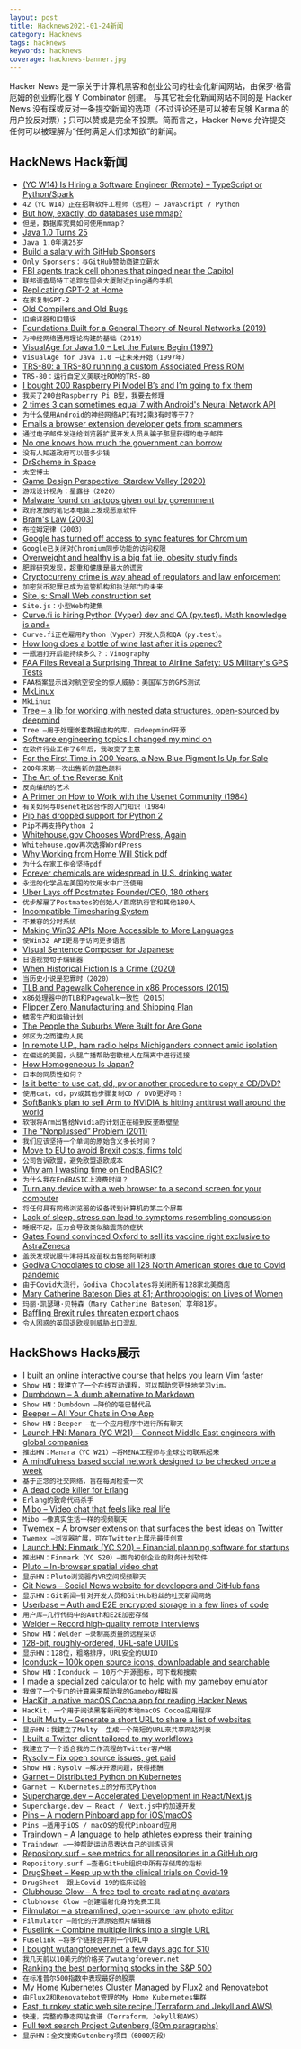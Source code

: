 ```yaml
---
layout: post
title: Hacknews2021-01-24新闻
category: Hacknews
tags: hacknews
keywords: hacknews
coverage: hacknews-banner.jpg
---
```


Hacker News 是一家关于计算机黑客和创业公司的社会化新闻网站，由保罗·格雷厄姆的创业孵化器 Y Combinator 创建。
与其它社会化新闻网站不同的是 Hacker News 没有踩或反对一条提交新闻的选项（不过评论还是可以被有足够 Karma 的用户投反对票）；只可以赞或是完全不投票。简而言之，Hacker News 允许提交任何可以被理解为“任何满足人们求知欲”的新闻。

## HackNews Hack新闻


- [(YC W14) Is Hiring a Software Engineer (Remote) – TypeScript or Python/Spark](https://jobs.42.engineering)
- `42（YC W14）正在招聘软件工程师（远程）– JavaScript / Python`
- [But how, exactly, do databases use mmap?](https://brunocalza.me/but-how-exactly-databases-use-mmap/)
- `但是，数据库究竟如何使用mmap？`
- [Java 1.0 Turns 25](https://www.infoq.com/news/2021/01/java-turns-25/)
- `Java 1.0年满25岁`
- [Build a salary with GitHub Sponsors](https://onlysponsors.dev/)
- `Only Sponsers：与GitHub赞助商建立薪水`
- [FBI agents track cell phones that pinged near the Capitol](https://www.wusa9.com/article/features/producers-picks/fbi-tracks-cell-phones-that-were-near-capitol-insurrection-and-riot/65-ca268165-a5c5-46a4-8b88-943a8517343a)
- `联邦调查局特工追踪在国会大厦附近ping通的手机`
- [Replicating GPT-2 at Home](https://bkkaggle.github.io/blog/algpt2/2020/07/17/ALGPT2-part-2.html)
- `在家复制GPT-2`
- [Old Compilers and Old Bugs](https://lwn.net/Articles/842122/)
- `旧编译器和旧错误`
- [Foundations Built for a General Theory of Neural Networks (2019)](https://www.quantamagazine.org/foundations-built-for-a-general-theory-of-neural-networks-20190131/)
- `为神经网络通用理论构建的基础（2019）`
- [VisualAge for Java 1.0 – Let the Future Begin (1997)](https://www.tug.ca/articles/Volume13/V13N1/V13N1_Jenkins_VisualAge-for-Java.html)
- `VisualAge for Java 1.0 –让未来开始（1997年）`
- [TRS-80: a TRS-80 running a custom Associated Press ROM](https://wayne.lorentz.me/This_TRS-80/)
- `TRS-80：运行自定义美联社ROM的TRS-80`
- [I bought 200 Raspberry Pi Model B’s and I’m going to fix them](https://blog.jmdawson.co.uk/i-bought-200-raspberry-pi-model-bs-and-im-going-to-fix-them-part-1/)
- `我买了200台Raspberry Pi B型，我要去修理`
- [2 times 3 can sometimes equal 7 with Android's Neural Network API](http://alexanderganderson.github.io/engineering/2021/01/23/integer_indeterminism.html)
- `为什么使用Android的神经网络API有时2乘3有时等于7？`
- [Emails a browser extension developer gets from scammers](https://sponsor.ajay.app/emails/)
- `通过电子邮件发送给浏览器扩展开发人员从骗子那里获得的电子邮件`
- [No one knows how much the government can borrow](https://noahpinion.substack.com/p/no-one-knows-how-much-the-government)
- `没有人知道政府可以借多少钱`
- [DrScheme in Space](https://parentheticallyspeaking.org/articles/drscheme-in-space/)
- `太空博士`
- [Game Design Perspective: Stardew Valley (2020)](https://www.pixelatedplaygrounds.com/sidequests/game-design-perspective-stardew-valley)
- `游戏设计视角：星露谷（2020）`
- [Malware found on laptops given out by government](https://www.bbc.com/news/technology-55749959)
- `政府发放的笔记本电脑上发现恶意软件`
- [Bram's Law (2003)](https://web.archive.org/web/20170629144859/http://www.advogato.org/person/Bram/diary/68.html)
- `布拉姆定律（2003）`
- [Google has turned off access to sync features for Chromium](https://bodhi.fedoraproject.org/updates/FEDORA-2021-48866282e5)
- `Google已关闭对Chromium同步功能的访问权限`
- [Overweight and healthy is a big fat lie, obesity study finds](https://www.thetimes.co.uk/article/overweight-and-healthy-is-a-big-fat-lie-obesity-study-finds-pqc3bzjz7)
- `肥胖研究发现，超重和健康是最大的谎言`
- [Cryptocurreny crime is way ahead of regulators and law enforcement](https://www.fnlondon.com/articles/nouriel-roubini-the-great-crypto-heist-20190719)
- `加密货币犯罪已成为监管机构和执法部门的未来`
- [Site.js: Small Web construction set](https://sitejs.org/)
- `Site.js：小型Web构建集`
- [Curve.fi is hiring Python (Vyper) dev and QA (py.test). Math knowledge is and+](https://www.curve.fi/careers)
- `Curve.fi正在雇用Python（Vyper）开发人员和QA（py.test）。`
- [How long does a bottle of wine last after it is opened?](https://www.vinography.com/2020/12/how-long-does-a-bottle-of-wine-last-after-it-is-opened)
- `一瓶酒打开后能持续多久？：Vinography`
- [FAA Files Reveal a Surprising Threat to Airline Safety: US Military's GPS Tests](https://spectrum.ieee.org/aerospace/aviation/faa-files-reveal-a-surprising-threat-to-airline-safety-the-us-militarys-gps-tests)
- `FAA档案显示出对航空安全的惊人威胁：美国军方的GPS测试`
- [MkLinux](https://mklinux.org/)
- `MkLinux`
- [Tree – a lib for working with nested data structures, open-sourced by deepmind](https://github.com/deepmind/tree)
- `Tree –用于处理嵌套数据结构的库，由deepmind开源`
- [Software engineering topics I changed my mind on](https://chriskiehl.com/article/thoughts-after-6-years)
- `在软件行业工作了6年后，我改变了主意`
- [For the First Time in 200 Years, a New Blue Pigment Is Up for Sale](https://www.smithsonianmag.com/smart-news/first-blue-pigment-discovered-200-years-finally-sale-180976769/)
- `200年来第一次出售新的蓝色颜料`
- [The Art of the Reverse Knit](https://www.nytimes.com/2021/01/22/style/reverse-knitting-pattern-mittens.html)
- `反向编织的艺术`
- [A Primer on How to Work with the Usenet Community (1984)](https://www.krsaborio.net/internet/research/1984/0603.htm)
- `有关如何与Usenet社区合作的入门知识（1984）`
- [Pip has dropped support for Python 2](https://pip.pypa.io/en/stable/news/#id1)
- `Pip不再支持Python 2`
- [Whitehouse.gov Chooses WordPress, Again](https://pagely.com/blog/whitehouse-gov-chooses-wordpress-again/)
- `Whitehouse.gov再次选择WordPress`
- [Why Working from Home Will Stick pdf](https://nbloom.people.stanford.edu/sites/g/files/sbiybj4746/f/why_wfh_stick1_0.pdf)
- `为什么在家工作会坚持pdf`
- [Forever chemicals are widespread in U.S. drinking water](https://www.scientificamerican.com/article/forever-chemicals-are-widespread-in-u-s-drinking-water/)
- `永远的化学品在美国的饮用水中广泛使用`
- [Uber Lays off Postmates Founder/CEO, 180 others](https://www.nytimes.com/2021/01/23/technology/uber-postmates-layoffs.html)
- `优步解雇了Postmates的创始人/首席执行官和其他180人`
- [Incompatible Timesharing System](https://github.com/PDP-10/its)
- `不兼容的分时系统`
- [Making Win32 APIs More Accessible to More Languages](https://blogs.windows.com/windowsdeveloper/2021/01/21/making-win32-apis-more-accessible-to-more-languages/)
- `使Win32 API更易于访问更多语言`
- [Visual Sentence Composer for Japanese](https://japanesecomplete.com/visual-composer)
- `日语视觉句子编辑器`
- [When Historical Fiction Is a Crime (2020)](https://newrepublic.com/article/160719/historical-fiction-crime-ahmet-altan-turkey)
- `当历史小说是犯罪时（2020）`
- [TLB and Pagewalk Coherence in x86 Processors (2015)](https://blog.stuffedcow.net/2015/08/pagewalk-coherence/)
- `x86处理器中的TLB和Pagewalk一致性（2015）`
- [Flipper Zero Manufacturing and Shipping Plan](https://blog.flipperzero.one/review-and-producing-plan/)
- `鳍零生产和运输计划`
- [The People the Suburbs Were Built for Are Gone](https://www.vice.com/en/article/y3gx5b/the-people-the-suburbs-were-built-for-are-gone)
- `郊区为之而建的人民`
- [In remote U.P., ham radio helps Michiganders connect amid isolation](https://www.freep.com/6637678002)
- `在偏远的美国，火腿广播帮助密歇根人在隔离中进行连接`
- [How Homogeneous Is Japan?](https://noahpinion.substack.com/p/how-homogeneous-is-japan)
- `日本的同质性如何？`
- [Is it better to use cat, dd, pv or another procedure to copy a CD/DVD?](https://unix.stackexchange.com/questions/224277/is-it-better-to-use-cat-dd-pv-or-another-procedure-to-copy-a-cd-dvd/224314#224314)
- `使用cat，dd，pv或其他步骤复制CD / DVD更好吗？`
- [SoftBank’s plan to sell Arm to NVIDIA is hitting antitrust wall around the world](https://asia.nikkei.com/Business/Technology/SoftBank-s-plan-to-sell-Arm-to-NVIDIA-is-hitting-antitrust-wall-around-the-world)
- `软银将Arm出售给Nvidia的计划正在碰到反垄断壁垒`
- [The “Nonplussed” Problem (2011)](http://www.slate.com/articles/life/the_good_word/2011/04/the_nonplussed_problem.html)
- `我们应该坚持一个单词的原始含义多长时间？ `
- [Move to EU to avoid Brexit costs, firms told](https://www.theguardian.com/politics/2021/jan/23/brexit-hit-firms-advised-government-officials-set-up-shop-in-eu)
- `公司告诉欧盟，避免欧盟退欧成本`
- [Why am I wasting time on EndBASIC?](https://jmmv.dev/2021/01/why-endbasic.html)
- `为什么我在EndBASIC上浪费时间？`
- [Turn any device with a web browser to a second screen for your computer](https://github.com/pavlobu/deskreen)
- `将任何具有网络浏览器的设备转到计算机的第二个屏幕`
- [Lack of sleep, stress can lead to symptoms resembling concussion](https://news.osu.edu/lack-of-sleep-stress-can-lead-to-symptoms-resembling-concussion/)
- `睡眠不足，压力会导致类似脑震荡的症状`
- [Gates Found convinced Oxford to sell its vaccine right exclusive to AstraZeneca](https://khn.org/news/rather-than-give-away-its-covid-vaccine-oxford-makes-a-deal-with-drugmaker/)
- `盖茨发现说服牛津将其疫苗权出售给阿斯利康`
- [Godiva Chocolates to close all 128 North American stores due to Covid pandemic](https://abc13.com/godiva-chocolates-closing-stores/9941539)
- `由于Covid大流行，Godiva Chocolates将关闭所有128家北美商店`
- [Mary Catherine Bateson Dies at 81; Anthropologist on Lives of Women](https://www.nytimes.com/2021/01/14/books/mary-catherine-bateson-dead.html)
- `玛丽·凯瑟琳·贝特森（Mary Catherine Bateson）享年81岁。`
- [Baffling Brexit rules threaten export chaos](https://www.theguardian.com/politics/2021/jan/10/baffling-brexit-rules-threaten-export-chaos-gove-is-warned)
- `令人困惑的英国退欧规则威胁出口混乱`


## HackShows Hacks展示

- [ I built an online interactive course that helps you learn Vim faster](https://www.vim.so)
- `Show HN：我建立了一个在线互动课程，可以帮助您更快地学习vim。`
- [ Dumbdown – A dumb alternative to Markdown](https://github.com/treenotation/dumbdown)
- `Show HN：Dumbdown –降价的哑巴替代品`
- [ Beeper – All Your Chats in One App](https://www.beeperhq.com/?hn)
- `Show HN：Beeper –在一个应用程序中进行所有聊天`
- [Launch HN: Manara (YC W21) – Connect Middle East engineers with global companies](item?id=25849054)
- `推出HN：Manara（YC W21）–将MENA工程师与全球公司联系起来`
- [ A mindfulness based social network designed to be checked once a week](https://www.sundayy.app/)
- `基于正念的社交网络，旨在每周检查一次`
- [ A dead code killer for Erlang](https://tech.nextroll.com/blog/dev/2021/01/06/erlang-rebar3-hank.html)
- `Erlang的致命代码杀手`
- [ Mibo – Video chat that feels like real life](https://getmibo.com/)
- `Mibo –像真实生活一样的视频聊天`
- [ Twemex – A browser extension that surfaces the best ideas on Twitter](https://twemex.app/)
- `Twemex –浏览器扩展，可在Twitter上展示最佳创意`
- [Launch HN: Finmark (YC S20) – Financial planning software for startups](item?id=25860819)
- `推出HN：Finmark（YC S20）–面向初创企业的财务计划软件`
- [ Pluto – In-browser spatial video chat](https://pluto.video)
- `显示HN：Pluto浏览器内VR空间视频聊天`
- [ Git News – Social News website for developers and GitHub fans](https://gitnews.tech)
- `显示HN：Git新闻–针对开发人员和GitHub粉丝的社交新闻网站`
- [ Userbase – Auth and E2E encrypted storage in a few lines of code](https://userbase.com/?home)
- `用户库–几行代码中的Auth和E2E加密存储`
- [ Welder – Record high-quality remote interviews](https://www.getwelder.com/)
- `Show HN：Welder –录制高质量的远程采访`
- [ 128-bit, roughly-ordered, URL-safe UUIDs](https://github.com/anthonynsimon/timeflake)
- `显示HN：128位，粗略排序，URL安全的UUID`
- [ Iconduck – 100k open source icons, downloadable and searchable](https://iconduck.com/)
- `Show HN：Iconduck – 10万个开源图标，可下载和搜索`
- [ I made a specialized calculator to help with my gameboy emulator](https://github.com/alt-romes/programmer-calculator)
- `我做了一个专门的计算器来帮助我的Gameboy模拟器`
- [ HacKit, a native macOS Cocoa app for reading Hacker News](https://apps.apple.com/gb/app/hackit/id1549557075?mt=12)
- `HacKit，一个用于阅读黑客新闻的本地macOS Cocoa应用程序`
- [ I built Multy – Generate a short URL to share a list of websites](https://www.multy.me/)
- `显示HN：我建立了Multy –生成一个简短的URL来共享网站列表`
- [ I built a Twitter client tailored to my workflows](https://github.com/thesephist/lucerne)
- `我建立了一个适合我的工作流程的Twitter客户端`
- [ Rysolv – Fix open source issues, get paid](https://rysolv.com/issues)
- `Show HN：Rysolv –解决开源问题，获得报酬`
- [ Garnet – Distributed Python on Kubernetes](item?id=25878359)
- `Garnet – Kubernetes上的分布式Python`
- [ Supercharge.dev – Accelerated Development in React/Next.js](http://supercharge.dev/)
- `Supercharge.dev – React / Next.js中的加速开发`
- [ Pins – A modern Pinboard app for iOS/macOS](https://apps.apple.com/us/app/pins-for-pinboard/id1547106997)
- `Pins –适用于iOS / macOS的现代Pinboard应用`
- [ Traindown – A language to help athletes express their training](https://traindown.com)
- `Traindown –一种帮助运动员表达自己的训练语言`
- [ Repository.surf – see metrics for all repositories in a GitHub org](https://repository.surf)
- `Repository.surf –查看GitHub组织中所有存储库的指标`
- [ DrugSheet – Keep up with the clinical trials on Covid-19](https://drugsheet.com/?condition=COVID-19)
- `DrugSheet –跟上Covid-19的临床试验`
- [ Clubhouse Glow – A free tool to create radiating avatars](https://www.clubhouseglow.com)
- `Clubhouse Glow –创建辐射化身的免费工具`
- [ Filmulator – a streamlined, open-source raw photo editor](https://filmulator.org/v0-11-0/)
- `Filmulator –简化的开源原始照片编辑器`
- [ Fuselink – Combine multiple links into a single URL](https://www.fuselink.co/)
- `Fuselink –将多个链接合并到一个URL中`
- [ I bought wutangforever.net a few days ago for $10](https://wutangforever.net)
- `我几天前以10美元的价格买了wutangforever.net`
- [ Ranking the best performing stocks in the S&P 500](http://deep-value.net/)
- `在标准普尔500指数中表现最好的股票`
- [ My Home Kubernetes Cluster Managed by Flux2 and Renovatebot](https://github.com/onedr0p/home-cluster)
- `由Flux2和Renovatebot管理的My Home Kubernetes集群`
- [ Fast, turnkey static web site recipe (Terraform and Jekyll and AWS)](https://peterkong.com/2020/12/16/the-new-static-web-stack-made-easy-terraform.html)
- `快速，完整的静态网站食谱（Terraform，Jekyll和AWS）`
- [ Full text search Project Gutenberg (60m paragraphs)](https://gutensearch.com/)
- `显示HN：全文搜索Gutenberg项目（6000万段）`

